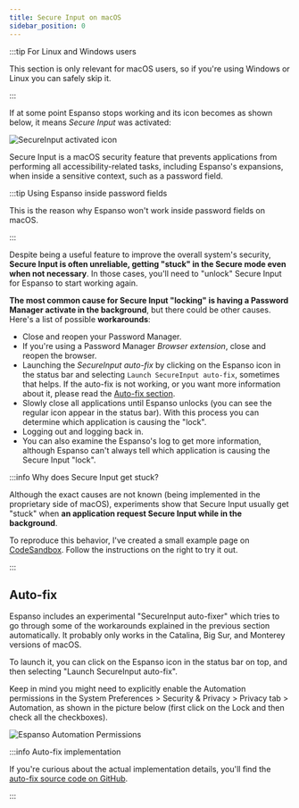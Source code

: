 ```yaml
---
title: Secure Input on macOS
sidebar_position: 0
---
```


:::tip For Linux and Windows users

This section is only relevant for macOS users, so if you're using Windows or
Linux you can safely skip it.

:::

If at some point Espanso stops working and its icon becomes as shown below, it
means _Secure Input_ was activated:

![SecureInput activated icon](/img/docs/secureinput.png)

Secure Input is a macOS security feature that prevents applications from
performing all accessibility-related tasks, including Espanso's expansions, when
inside a sensitive context, such as a password field.

:::tip Using Espanso inside password fields

This is the reason why Espanso won't work inside password fields on macOS.

:::

Despite being a useful feature to improve the overall system's security,
**Secure Input is often unreliable, getting "stuck" in the Secure mode even when
not necessary**. In those cases, you'll need to "unlock" Secure Input for
Espanso to start working again.

**The most common cause for Secure Input "locking" is having a Password Manager
activate in the background**, but there could be other causes. Here's a list of
possible **workarounds**:

-   Close and reopen your Password Manager.
-   If you're using a Password Manager _Browser extension_, close and reopen the
    browser.
-   Launching the _SecureInput auto-fix_ by clicking on the Espanso icon in the
    status bar and selecting `Launch SecureInput auto-fix`, sometimes that
    helps. If the auto-fix is not working, or you want more information about
    it, please read the [Auto-fix section](#auto-fix).
-   Slowly close all applications until Espanso unlocks (you can see the regular
    icon appear in the status bar). With this process you can determine which
    application is causing the "lock".
-   Logging out and logging back in.
-   You can also examine the Espanso's log to get more information, although
    Espanso can't always tell which application is causing the Secure Input
    "lock".

:::info Why does Secure Input get stuck?

Although the exact causes are not known (being implemented in the proprietary
side of macOS), experiments show that Secure Input usually get "stuck" when **an
application request Secure Input while in the background**.

To reproduce this behavior, I've created a small example page on
[CodeSandbox](https://codesandbox.io/s/macos-secure-input-stuck-demo-5jpg2).
Follow the instructions on the right to try it out.

:::

## Auto-fix

Espanso includes an experimental "SecureInput auto-fixer" which tries to go
through some of the workarounds explained in the previous section automatically.
It probably only works in the Catalina, Big Sur, and Monterey versions of macOS.

To launch it, you can click on the Espanso icon in the status bar on top, and
then selecting "Launch SecureInput auto-fix".

Keep in mind you might need to explicitly enable the Automation permissions in
the System Preferences > Security & Privacy > Privacy tab > Automation, as shown
in the picture below (first click on the Lock and then check all the
checkboxes).

![Espanso Automation Permissions](/img/docs/autofix.png)

:::info Auto-fix implementation

If you're curious about the actual implementation details, you'll find the
[auto-fix source code on GitHub](https://github.com/federico-terzi/espanso/blob/master/espanso/src/cli/workaround/secure_input.rs).

:::
